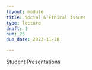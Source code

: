 ```yaml
---
layout: module
title: Social & Ethical Issues
type: lecture
draft: 1
num: 25
due_date: 2022-11-28

---
```


Student Presentations